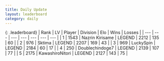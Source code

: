 ```yaml
---
title: Daily Update
layout: leaderboard
category: daily
---
```


{: .leaderboard}
| Rank | LV | Player | Division | Elo | Wins | Losses |
| --- | --- | --- | --- | --- | --- | --- |
| <span data-change="2">1</span> | 1543 | <span title="ID: 315148">Nazrin Kirisame</span> | LEGEND | <span data-change="28">2212</span> | <span data-change="8">135</span> | <span data-change="2">60</span> |
| <span data-change="-1">2</span> | 976 | <span title="ID: 353063">Sktima</span> | LEGEND | <span data-change="-9">2207</span> | <span data-change="48">169</span> | <span data-change="17">43</span> |
| <span data-change="-1">3</span> | 969 | <span title="ID: 498412">LuckySpin</span> | LEGEND | <span data-change="0">2184</span> | <span data-change="0">60</span> | <span data-change="0">17</span> |
| <span data-change="3">4</span> | 250 | <span title="ID: 245040">Doublechindoge7</span> | LEGEND | <span data-change="43">2139</span> | <span data-change="8">107</span> | <span data-change="1">77</span> |
| <span data-change="0">5</span> | 2175 | <span title="ID: 164871">KawashiroNitori</span> | LEGEND | <span data-change="25">2127</span> | <span data-change="9">143</span> | <span data-change="4">75</span> |